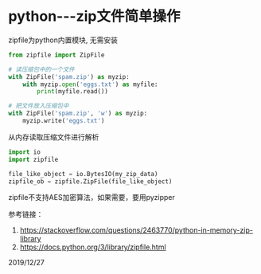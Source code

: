 # python---zip文件简单操作

zipfile为python内置模块, 无需安装  

```python
from zipfile import ZipFile

# 读压缩包中的一个文件
with ZipFile('spam.zip') as myzip:
    with myzip.open('eggs.txt') as myfile:
        print(myfile.read())

# 把文件放入压缩包中
with ZipFile('spam.zip', 'w') as myzip:
    myzip.write('eggs.txt')
```

从内存读取压缩文件进行解析  
```python
import io
import zipfile

file_like_object = io.BytesIO(my_zip_data)
zipfile_ob = zipfile.ZipFile(file_like_object)
```

zipfile不支持AES加密算法，如果需要，要用pyzipper  


参考链接：  
1. https://stackoverflow.com/questions/2463770/python-in-memory-zip-library
2. https://docs.python.org/3/library/zipfile.html


2019/12/27  
